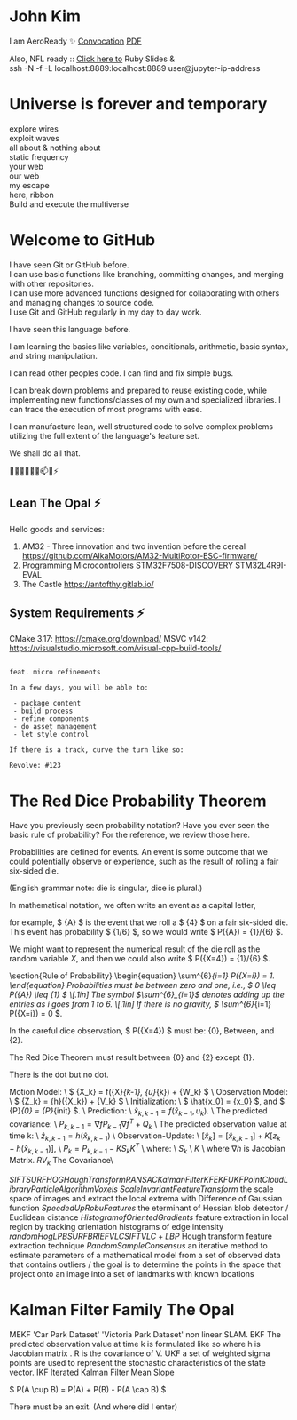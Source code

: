# John Kim

I am AeroReady ✨
[Convocation](https://youtu.be/OpY1wS1aBok)
[PDF](https://issuu.com/bcit/docs/4488_convo_digital_program_isuu/32)

Also, NFL ready ::
[Click here to](https://jkstarclub.github.io/JKSTARCLUB/) Ruby Slides & <br />
ssh -N -f -L localhost:8889:localhost:8889 user@jupyter-ip-address

# Universe is forever and temporary

explore wires <br />
exploit waves <br />
all about & nothing about <br/>
static frequency <br />
your web <br />
our web <br />
my escape <br />
here, ribbon <br />
Build and execute the multiverse

# Welcome to GitHub

I have seen Git or GitHub before. <br />
I can use basic functions like branching, committing changes, and merging with other repositories. <br />
I can use more advanced functions designed for collaborating with others and managing changes to source code. <br />
I use Git and GitHub regularly in my day to day work. <br />

l have seen this language before.

I am learning the basics like variables, conditionals, arithmetic, basic syntax, and string manipulation.

I can read other peoples code. I can find and fix simple bugs.

I can break down problems and prepared to reuse existing code, while implementing new functions/classes of my own and specialized libraries. I can trace the execution of most programs with ease.

I can manufacture lean, well structured code to solve complex problems utilizing the full extent of the language's feature set.

We shall do all that.

👋🔭🌱👯🤔💬📫😄⚡


## Lean The Opal ⚡

Hello goods and services:

1. AM32 - Three innovation and two invention before the cereal
    https://github.com/AlkaMotors/AM32-MultiRotor-ESC-firmware/
2. Programming Microcontrollers
    STM32F7508-DISCOVERY
    STM32L4R9I-EVAL
3. The Castle
    https://antofthy.gitlab.io/


## System Requirements ⚡

CMake 3.17: https://cmake.org/download/
MSVC v142: https://visualstudio.microsoft.com/visual-cpp-build-tools/

```

feat. micro refinements

In a few days, you will be able to:

 - package content
 - build process
 - refine components
 - do asset management
 - let style control

If there is a track, curve the turn like so: 

Revolve: #123

```

# The Red Dice Probability Theorem

Have you previously seen probability notation?
Have you ever seen the basic rule of probability?
For the reference, we review those here.

Probabilities are defined for events. An event is some outcome that
we could potentially observe or experience, such as
the result of rolling a fair six-sided die.

(English grammar note: die is singular, dice is plural.)

In mathematical notation, we often write an event as a capital letter,

for example, $ {A} $ is the event that we roll a $ {4} $
on a fair six-sided die. This event has probability $ {1/6} $,
so we would write $ P({A}) = {1}/{6} $.

We might want to represent the numerical result of the die roll
as the random variable ${X}$, and then we could also write
$ P({X=4}) = {1}/{6} $.

\section{Rule of Probability}
\begin{equation}
\sum^{6}_{i=1} P({X=i}) = 1.
\end{equation}
Probabilities must be between zero and one, i.e.,
$ 0 \leq P({A}) \leq {1} $
\\[.1in]
The symbol $\sum^{6}_{i=1}$ denotes adding up the entries as i goes from 1 to 6.
\\[.1in]
If there is no gravity, $ \sum^{6}_{i=1} P({X=i}) = 0 $.

In the careful dice observation, $ P({X=4}) $ must be:
{0}, Between, and {2}.

The Red Dice Theorem must result between {0} and {2} except {1}.

There is the dot but no dot.

Motion Model: \\ $ {X_k} = f({X}_{k-1}, {u}_{k}) + {W_k} $ \\
Observation Model: \\ $ {Z_k} = {h}({X_k}) + {V_k} $ \\
Initialization: \\ $ \hat{x_0} = {x_0} $, and $ {P}_{0} = {P}_{init} $. \\
Prediction: \\ $\hat{x}_{k,k-1} = {f}(\hat{x}_{k-1},{u}_{k}).$ \\
The predicted covariance: \\ ${P}_{k,k-1} = \nabla{f}{P}_{k-1}\nabla{f}^{T}+{Q}_{k}$ \\
The predicted observation value at time k: \\ $\hat{z}_{k,k-1} = {h}(\hat{x}_{k,k-1})$ \\
Observation-Update: \\ $[\hat{x}_{k}] = [\hat{x}_{k,k-1}] + K[{z}_{k} - h(\hat{x}_{k,k-1})]$, \\
${P}_{k} = {P}_{k,k-1} - {K}{S}_{k}{K}^{T}$ \\
where: \\
${S}_{k}$ \\
${K}$ \\
where $\nabla{h}$ is Jacobian Matrix. ${RV}_{k}$ The Covariance\\

${SIFT}{SURF}{HOG}{HoughTransform}{RANSAC}{KalmanFilter}{KF}{EKF}{UKF}{PointCloudLibrary}{ParticleAlgorithm}{Voxels}$
${Scale Invariant Feature Transform}$
the scale space of images and extract the local extrema with Difference of Gaussian function
${Speeded Up RobuFeatures}$
the eterminant of Hessian blob detector / Euclidean distance
${Histogram of Oriented Gradients}$
feature extraction in local region by tracking orientation histograms of edge intensity
${random Hog LPB SURF BRIEF VLC SIFT}{VLC+LBP}$
Hough transform feature extraction technique
${Random Sample Consensus}$
an iterative method to estimate parameters of a mathematical model from a set of observed data that contains outliers / the goal is to determine the points in the space that project onto an image into a set of landmarks with known locations

# Kalman Filter Family The Opal
MEKF 'Car Park Dataset' 'Victoria Park Dataset' non linear SLAM.
EKF The predicted observation value at time k is formulated like so where h is Jacobian matrix . R is the covariance of V.
UKF a set of weighted sigma points are used to represent the stochastic characteristics of the state vector.
IKF Iterated Kalman Filter
Mean Slope

$ P(A \cup B) = P(A) + P(B) - P(A \cap B) $

There must be an exit. (And where did I enter)


